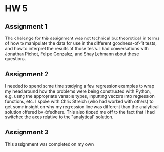 # HW 5

## Assignment 1

The challenge for this assignment was not technical but theoretical, in terms of how to manipulate the data for use in 
the different goodness-of-fit tests, and how to interpret the results of those tests. I had conversations with Jonathan
Pichot, Felipe Gonzalez, and Shay Lehmann about these questions. 

## Assignment 2

I needed to spend some time studying a few regression examples to wrap my head around how the problems were being constructed with Python, e.g. using the appropriate variable types, inputting vectors into regression functions, etc. I spoke with Chris Streich (who had worked with others) to get some insight on why my regression line was different than the analytical solution offered by @fedhere. This also tipped me off to the fact that I had switched the axes relative to the "analytical" solution.

## Assignment 3

This assignment was completed on my own.
